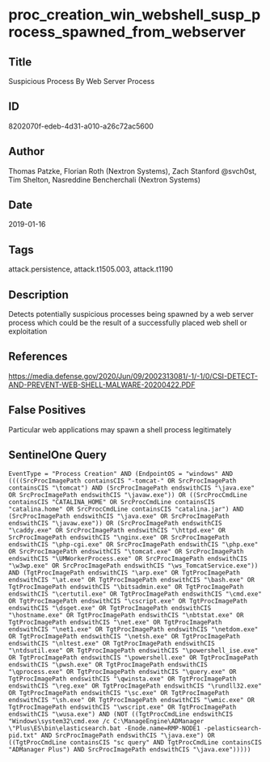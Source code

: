 # proc_creation_win_webshell_susp_process_spawned_from_webserver

## Title
Suspicious Process By Web Server Process

## ID
8202070f-edeb-4d31-a010-a26c72ac5600

## Author
Thomas Patzke, Florian Roth (Nextron Systems), Zach Stanford @svch0st, Tim Shelton, Nasreddine Bencherchali (Nextron Systems)

## Date
2019-01-16

## Tags
attack.persistence, attack.t1505.003, attack.t1190

## Description
Detects potentially suspicious processes being spawned by a web server process which could be the result of a successfully placed web shell or exploitation


## References
https://media.defense.gov/2020/Jun/09/2002313081/-1/-1/0/CSI-DETECT-AND-PREVENT-WEB-SHELL-MALWARE-20200422.PDF

## False Positives
Particular web applications may spawn a shell process legitimately

## SentinelOne Query
```
EventType = "Process Creation" AND (EndpointOS = "windows" AND ((((SrcProcImagePath containsCIS "-tomcat-" OR SrcProcImagePath containsCIS "\tomcat") AND (SrcProcImagePath endswithCIS "\java.exe" OR SrcProcImagePath endswithCIS "\javaw.exe")) OR ((SrcProcCmdLine containsCIS "CATALINA_HOME" OR SrcProcCmdLine containsCIS "catalina.home" OR SrcProcCmdLine containsCIS "catalina.jar") AND (SrcProcImagePath endswithCIS "\java.exe" OR SrcProcImagePath endswithCIS "\javaw.exe")) OR (SrcProcImagePath endswithCIS "\caddy.exe" OR SrcProcImagePath endswithCIS "\httpd.exe" OR SrcProcImagePath endswithCIS "\nginx.exe" OR SrcProcImagePath endswithCIS "\php-cgi.exe" OR SrcProcImagePath endswithCIS "\php.exe" OR SrcProcImagePath endswithCIS "\tomcat.exe" OR SrcProcImagePath endswithCIS "\UMWorkerProcess.exe" OR SrcProcImagePath endswithCIS "\w3wp.exe" OR SrcProcImagePath endswithCIS "\ws_TomcatService.exe")) AND (TgtProcImagePath endswithCIS "\arp.exe" OR TgtProcImagePath endswithCIS "\at.exe" OR TgtProcImagePath endswithCIS "\bash.exe" OR TgtProcImagePath endswithCIS "\bitsadmin.exe" OR TgtProcImagePath endswithCIS "\certutil.exe" OR TgtProcImagePath endswithCIS "\cmd.exe" OR TgtProcImagePath endswithCIS "\cscript.exe" OR TgtProcImagePath endswithCIS "\dsget.exe" OR TgtProcImagePath endswithCIS "\hostname.exe" OR TgtProcImagePath endswithCIS "\nbtstat.exe" OR TgtProcImagePath endswithCIS "\net.exe" OR TgtProcImagePath endswithCIS "\net1.exe" OR TgtProcImagePath endswithCIS "\netdom.exe" OR TgtProcImagePath endswithCIS "\netsh.exe" OR TgtProcImagePath endswithCIS "\nltest.exe" OR TgtProcImagePath endswithCIS "\ntdsutil.exe" OR TgtProcImagePath endswithCIS "\powershell_ise.exe" OR TgtProcImagePath endswithCIS "\powershell.exe" OR TgtProcImagePath endswithCIS "\pwsh.exe" OR TgtProcImagePath endswithCIS "\qprocess.exe" OR TgtProcImagePath endswithCIS "\query.exe" OR TgtProcImagePath endswithCIS "\qwinsta.exe" OR TgtProcImagePath endswithCIS "\reg.exe" OR TgtProcImagePath endswithCIS "\rundll32.exe" OR TgtProcImagePath endswithCIS "\sc.exe" OR TgtProcImagePath endswithCIS "\sh.exe" OR TgtProcImagePath endswithCIS "\wmic.exe" OR TgtProcImagePath endswithCIS "\wscript.exe" OR TgtProcImagePath endswithCIS "\wusa.exe") AND (NOT ((TgtProcCmdLine endswithCIS "Windows\system32\cmd.exe /c C:\ManageEngine\ADManager \"Plus\ES\bin\elasticsearch.bat -Enode.name=RMP-NODE1 -pelasticsearch-pid.txt" AND SrcProcImagePath endswithCIS "\java.exe") OR ((TgtProcCmdLine containsCIS "sc query" AND TgtProcCmdLine containsCIS "ADManager Plus") AND SrcProcImagePath endswithCIS "\java.exe")))))

```